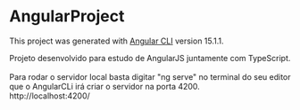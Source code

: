 # AngularProject

This project was generated with [Angular CLI](https://github.com/angular/angular-cli) version 15.1.1.

Projeto desenvolvido para estudo de AngularJS juntamente com TypeScript.<br>
<br>
Para rodar o servidor local basta digitar "ng serve" no terminal do seu editor que o AngularCLi irá criar o servidor na porta 4200.<br>
http://localhost:4200/

